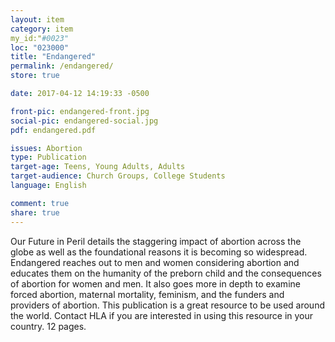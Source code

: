 ```yaml
---
layout: item
category: item
my_id:"#0023"
loc: "023000"
title: "Endangered"
permalink: /endangered/
store: true

date: 2017-04-12 14:19:33 -0500

front-pic: endangered-front.jpg
social-pic: endangered-social.jpg
pdf: endangered.pdf

issues: Abortion
type: Publication
target-age: Teens, Young Adults, Adults
target-audience: Church Groups, College Students
language: English

comment: true
share: true
---
```

Our Future in Peril details the staggering impact of abortion across the globe as well as the foundational reasons it is becoming so widespread. Endangered reaches out to men and women considering abortion and educates them on the humanity of the preborn child and the consequences of abortion for women and men. It also goes more in depth to examine forced abortion, maternal mortality, feminism, and the funders and providers of abortion. This publication is a great resource to be used around the world. Contact HLA if you are interested in using this resource in your country. 12 pages.